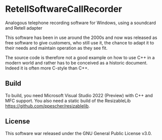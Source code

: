 # RetellSoftwareCallRecorder

Analogous telephone recording software for Windows, using a soundcard and Retell adapter

This software has been in use around the 2000s and now was released as free software to give customers, who still use it, the chance to adapt it to their needs and maintain operation as they see fit.

The source code is therefore not a good example on how to use C++ in a modern world and rather has to be conceived as a historic document. Indeed it is often more C-style than C++.

## Build

To build, you need Microsoft Visual Studio 2022 (Preview) with C++ and MFC support. You also need a static build of the ResizableLib https://github.com/ppescher/resizablelib.

## License

This software war released under the GNU General Public License v3.0.
